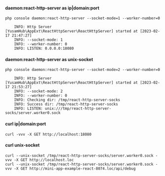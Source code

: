 #### daemon:react-http-server as ip|domain:port

    php console daemon:react-http-server --socket-mode=1 --worker-number=0

        INFO: Http Server [YusamHub\AppExt\ReactHttpServer\ReactHttpServer] started at [2023-02-17 21:47:27]
        INFO: --socket-mode: 1
        INFO: --worker-number: 0
        INFO: LISTEN: 0.0.0.0:18080

#### daemon:react-http-server as unix-socket

    php console daemon:react-http-server --socket-mode=2 --worker-number=0

        INFO: Http Server [YusamHub\AppExt\ReactHttpServer\ReactHttpServer] started at [2023-02-17 21:53:27]
        INFO: --socket-mode: 2
        INFO: --worker-number: 0
        INFO: Checking dir: /tmp/react-http-server-socks
        INFO: Success dir: /tmp/react-http-server-socks
        INFO: LISTEN: unix:///tmp/react-http-server-socks/server.worker0.sock

#### curl ip|domain:port

    curl -vvv -X GET http://localhost:18080

#### curl unix-socket

    curl --unix-socket /tmp/react-http-server-socks/server.worker0.sock -vvv -X GET http://localhost.loc
    curl --unix-socket /tmp/react-http-server-socks/server.worker0.sock -vvv -X GET http://mini-app-example-react-8074.loc/api/debug

